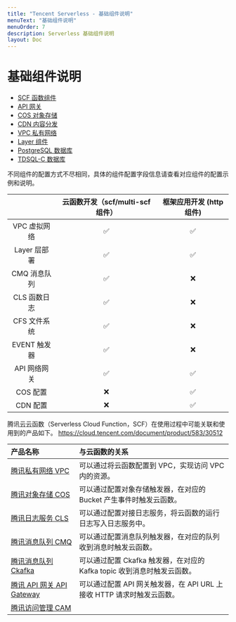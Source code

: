 ```yaml
---
title: "Tencent Serverless - 基础组件说明"
menuText: "基础组件说明"
menuOrder: 7
description: Serverless 基础组件说明
layout: Doc
---
```


# 基础组件说明

- [SCF 函数组件](./scf)
- [API 网关](./api-gateway)
- [COS 对象存储](./cos)
- [CDN 内容分发](./cdn)
- [VPC 私有网络](./vpc)
- [Layer 组件](./layer)
- [PostgreSQL 数据库](./postgresql)
- [TDSQL-C 数据库](./tdsql-c)

不同组件的配置方式不尽相同，具体的组件配置字段信息请查看对应组件的配置示例和说明。

|              | 云函数开发（scf/multi-scf 组件） | 框架应用开发 (http 组件) |
| :----------: | :------------------------------: | :----------------------: |
| VPC 虚拟网络 |                ✅                |            ✅            |
| Layer 层部署 |                ✅                |            ✅            |
| CMQ 消息队列 |                ✅                |            ❌            |
| CLS 函数日志 |                ✅                |            ❌            |
| CFS 文件系统 |                ✅                |            ❌            |
| EVENT 触发器 |                ✅                |            ❌            |
| API 网络网关 |                ✅                |            ✅            |
|   COS 配置   |                ❌                |            ✅            |
|   CDN 配置   |                ❌                |            ✅            |

腾讯云云函数（Serverless Cloud Function，SCF）在使用过程中可能关联和使用到的产品如下。 https://cloud.tencent.com/document/product/583/30512

| 产品名称                                                                    | 与云函数的关系                                                          |
| :-------------------------------------------------------------------------- | :---------------------------------------------------------------------- |
| [腾讯私有网络 VPC](https://cloud.tencent.com/document/product/215)          | 可以通过将云函数配置到 VPC，实现访问 VPC 内的资源。                     |
| [腾讯对象存储 COS](https://cloud.tencent.com/document/product/436)          | 可以通过配置对象存储触发器，在对应的 Bucket 产生事件时触发云函数。      |
| [腾讯日志服务 CLS](https://cloud.tencent.com/document/product/614)          | 可以通过配置对接日志服务，将云函数的运行日志写入日志服务中。            |
| [腾讯消息队列 CMQ](https://cloud.tencent.com/document/product/406)          | 可以通过配置消息队列触发器，在对应的队列收到消息时触发云函数。          |
| [腾讯消息队列 Ckafka](https://cloud.tencent.com/document/product/597)       | 可以通过配置 Ckafka 触发器，在对应的 Kafka topic 收到消息时触发云函数。 |
| [腾讯 API 网关 API Gateway](https://cloud.tencent.com/document/product/628) | 可以通过配置 API 网关触发器，在 API URL 上接收 HTTP 请求时触发云函数。  |
| [腾讯访问管理 CAM](https://cloud.tencent.com/document/product/598)          |                                                                         |
